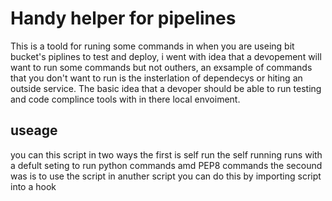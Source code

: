 # Handy helper for pipelines

This is a toold for runing some commands in when you are useing bit bucket's piplines to test and deploy, i went with idea that a devopement will want to run some commands but not outhers, an exsample of commands that you don't want to run is the insterlation of dependecys or hiting an outside service. The basic idea that a devoper should be able to run testing and code complince tools with in there local envoiment.

## useage
you can this script in two ways the first is self run the self running runs with a defult seting to run python commands amd PEP8 commands
the secound was is to use the script in anuther script you can do this by importing script into a hook

